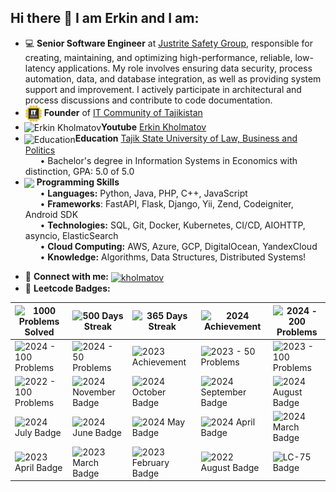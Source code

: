 ## Hi there 👋 I am Erkin and I am:

- :computer: **Senior Software Engineer** at [Justrite Safety Group](https://www.justrite.com/), responsible for creating, maintaining, and optimizing high-performance, reliable, low-latency applications. My role involves ensuring data security, process automation, data, and database integration, as well as providing system support and improvement. I actively participate in architectural and process discussions and contribute to code documentation.
- <img src="https://github.com/kholmatov/kholmatov/blob/main/tajikit.png?raw=true"  align="center" alt="Tajikit" height="26" /> **Founder** of [IT Community of Tajikistan](https://t.me/tajikit/)
- <img src="https://img.icons8.com/color/2x/youtube-play.png" align="center" alt="Erkin Kholmatov" height="30" style="margin-left:-2px; padding-right:0px"/>**Youtube** [Erkin Kholmatov](https://www.youtube.com/@tajikit)
- <img src="https://img.icons8.com/color/2x/reading.png" align="center" alt="Education" height="30" style="margin-left:-2px; padding-right:0px"/>**Education** [Tajik State University of Law, Business and Politics](http://tsulbp.tj/)
<br/>&nbsp;&nbsp;&nbsp;&nbsp;&nbsp;&nbsp;• Bachelor's degree in Information Systems in Economics with distinction, GPA: 5.0 of 5.0
- <img src="https://img.icons8.com/external-flaticons-flat-flat-icons/2x/external-program-web-development-flaticons-flat-flat-icons.png" align="center" height="30" style="margin-left:-2px; padding-right:0px"/> **Programming Skills**
  <br/>&nbsp;&nbsp;&nbsp;&nbsp;&nbsp;&nbsp;• **Languages:** Python, Java, PHP, C++, JavaScript 
  <br/>&nbsp;&nbsp;&nbsp;&nbsp;&nbsp;&nbsp;• **Frameworks**:  FastAPI, Flask, Django, Yii, Zend, Codeigniter, Android SDK
  <br/>&nbsp;&nbsp;&nbsp;&nbsp;&nbsp;&nbsp;• **Technologies:** SQL, Git, Docker, Kubernetes, CI/CD, AIOHTTP, asyncio, ElasticSearch
  <br/>&nbsp;&nbsp;&nbsp;&nbsp;&nbsp;&nbsp;• **Cloud Computing:** AWS, Azure, GCP, DigitalOcean, YandexCloud 
  <br/>&nbsp;&nbsp;&nbsp;&nbsp;&nbsp;&nbsp;• **Knowledge:** Algorithms, Data Structures, Distributed Systems!
  
<!--   [![wakatime](https://wakatime.com/badge/user/2dc1bcc0-4b28-4851-8b67-dd94a84cf37b/project/24814392-2814-485c-94e4-ef54e65e4573.svg)](https://wakatime.com/badge/user/2dc1bcc0-4b28-4851-8b67-dd94a84cf37b/project/24814392-2814-485c-94e4-ef54e65e4573) -->

- 🔗 **Connect with me:** [<img align="center" src="https://img.icons8.com/fluency/2x/linkedin-2.png" alt="kholmatov" height="30" />](http://linkedin.com/in/kholmatov/)
- 🥇 **Leetcode Badges:**

| ![1000 Problems Solved](https://assets.leetcode.com/static_assets/marketing/1000.gif) | ![500 Days Streak](https://assets.leetcode.com/static_assets/marketing/500_new.gif) | ![365 Days Streak](https://assets.leetcode.com/static_assets/marketing/365_new.gif) | ![2024 Achievement](https://assets.leetcode.com/static_assets/marketing/2024.gif) | ![2024 - 200 Problems](https://assets.leetcode.com/static_assets/marketing/2024-200.gif) |
|---|---|---|---|---|
| ![2024 - 100 Problems](https://assets.leetcode.com/static_assets/marketing/2024-100-new.gif) | ![2024 - 50 Problems](https://assets.leetcode.com/static_assets/marketing/2024-50.gif) | ![2023 Achievement](https://assets.leetcode.com/static_assets/marketing/2023.gif) | ![2023 - 50 Problems](https://assets.leetcode.com/static_assets/marketing/2023-50.gif) | ![2023 - 100 Problems](https://assets.leetcode.com/static_assets/marketing/2023-100.gif) |
| ![2022 - 100 Problems](https://assets.leetcode.com/static_assets/public/images/badges/2022/gif/2022-annual-100.gif) | ![2024 November Badge](https://assets.leetcode.com/static_assets/public/images/badges/2024/gif/2024-11.gif) | ![2024 October Badge](https://assets.leetcode.com/static_assets/public/images/badges/2024/gif/2024-10.gif) | ![2024 September Badge](https://assets.leetcode.com/static_assets/public/images/badges/2024/gif/2024-09.gif) | ![2024 August Badge](https://assets.leetcode.com/static_assets/public/images/badges/2024/gif/2024-08.gif) |
| ![2024 July Badge](https://assets.leetcode.com/static_assets/public/images/badges/2024/gif/2024-07.gif) | ![2024 June Badge](https://assets.leetcode.com/static_assets/public/images/badges/2024/gif/2024-06.gif) | ![2024 May Badge](https://assets.leetcode.com/static_assets/public/images/badges/2024/gif/2024-05.gif) | ![2024 April Badge](https://assets.leetcode.com/static_assets/public/images/badges/2024/gif/2024-04.gif) | ![2024 March Badge](https://assets.leetcode.com/static_assets/public/images/badges/2024/gif/2024-03.gif) |
| ![2023 April Badge](https://assets.leetcode.com/static_assets/public/images/badges/2023/gif/2023-04.gif) | ![2023 March Badge](https://assets.leetcode.com/static_assets/public/images/badges/2023/gif/2023-03.gif) | ![2023 February Badge](https://assets.leetcode.com/static_assets/public/images/badges/2023/gif/2023-02.gif) | ![2022 August Badge](https://assets.leetcode.com/static_assets/public/images/badges/2022/gif/2022-08.gif) | ![LC-75 Badge](https://assets.leetcode.com/static_assets/others/LC-75.gif) |
